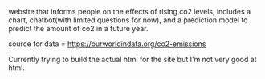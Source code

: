 website that informs people on the effects of rising co2 levels, includes a chart, chatbot(with limited questions for now), and a prediction model to predict the amount of co2 in a future year.


source for data = https://ourworldindata.org/co2-emissions

Currently trying to build the actual html for the site but I'm not very good at html.
